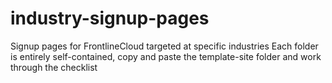 # industry-signup-pages
Signup pages for FrontlineCloud targeted at specific industries
Each folder is entirely self-contained, copy and paste the template-site folder and work through the checklist 
